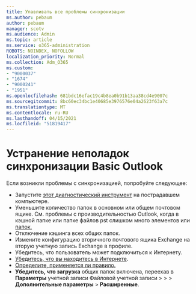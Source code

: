 ```yaml
---
title: Улавливать все проблемы синхронизации
ms.author: pebaum
author: pebaum
manager: scotv
ms.audience: Admin
ms.topic: article
ms.service: o365-administration
ROBOTS: NOINDEX, NOFOLLOW
localization_priority: Normal
ms.collection: Adm_O365
ms.custom:
- "9000037"
- "1674"
- "9000241"
- "1951"
ms.openlocfilehash: 681bdc16efac19c4b8ea0b91b13aa38cd4e9007c
ms.sourcegitcommit: 8bc60ec34bc1e40685e3976576e04a2623f63a7c
ms.translationtype: MT
ms.contentlocale: ru-RU
ms.lasthandoff: 04/15/2021
ms.locfileid: "51819417"
---
```

# <a name="basic-outlook-sync-troubleshooting"></a>Устранение неполадок синхронизации Basic Outlook

Если возникли проблемы с синхронизацией, попробуйте следующее:

- Запустите [этот диагностический инструмент](https://aka.ms/sara-outlooksendreceive) на пострадавшем компьютере.
- Уменьшите количество папок в основном или общем почтовом ящике. См. проблемы с производительностью Outlook, когда в кэшной папке или папке файлов pst слишком много элементов или [папок.](https://support.microsoft.com/help/2768656/outlook-performance-issues-when-there-are-too-many-items-or-folders-in)
- Отключение кэшинга всех общих папок.
- Измените конфигурацию вторичного почтового ящика Exchange на вторую учетную запись Exchange в профиле.
- Убедитесь, что пользователь может подключиться к Интернету. 
- [Убедитесь, что вы находитесь в Интернете](https://support.office.com/article/2460e4a8-16c7-47fc-b204-b1549275aac9).
- [Определите, применяется ли правило.](https://support.office.com/article/C24F5DEA-9465-4DF4-AD17-A50704D66C59)
- **Убедитесь, что загрузка** общих папок включена, переехав в **Параметры** учетной записи Файловой учетной записи  >    >    >  **Дополнительные параметры**  >  **Расширенные**.
